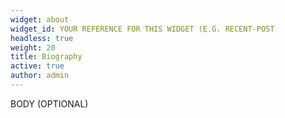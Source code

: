 ```yaml
---
widget: about
widget_id: YOUR REFERENCE FOR THIS WIDGET (E.G. RECENT-POST
headless: true
weight: 20
title: Biography
active: true
author: admin
---
```

BODY (OPTIONAL)